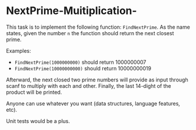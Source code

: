 # NextPrime-Muitiplication-
  This task is to implement the following function: `FindNextPrime`.
 As the name states, given the number `n` the function should return 
 the next closest prime. 


 Examples:
  * `FindNextPrime(1000000000)` should return  1000000007
  * `FindNextPrime(10000000000)` should return 10000000019

 Afterward, the next closed two prime numbers will provide as input through scanf 
 to multiply with each and other. Finally, the last 14-dight of the product will be printed. 
 
 Anyone can use whatever you want (data structures, language features, etc).
 
 Unit tests would be a plus.
